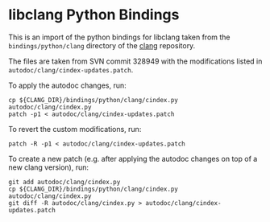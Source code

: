 # libclang Python Bindings

This is an import of the python bindings for libclang taken from the
`bindings/python/clang` directory of the
[clang](https://github.com/llvm-mirror/clang) repository.

The files are taken from SVN commit 328949
with the modifications listed in
`autodoc/clang/cindex-updates.patch`.

To apply the autodoc changes, run:

	cp ${CLANG_DIR}/bindings/python/clang/cindex.py autodoc/clang/cindex.py
	patch -p1 < autodoc/clang/cindex-updates.patch

To revert the custom modifications, run:

	patch -R -p1 < autodoc/clang/cindex-updates.patch

To create a new patch (e.g. after applying the autodoc changes on top of
a new clang version), run:

	git add autodoc/clang/cindex.py
	cp ${CLANG_DIR}/bindings/python/clang/cindex.py autodoc/clang/cindex.py
	git diff -R autodoc/clang/cindex.py > autodoc/clang/cindex-updates.patch
